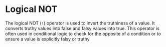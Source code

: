 # Logical NOT

The logical NOT (<code>!</code>) operator is used to invert the truthiness of a value. It converts truthy values into false and falsy values into true. This operator is often used in conditional logic to check for the opposite of a condition or to ensure a value is explicitly falsy or truthy.

